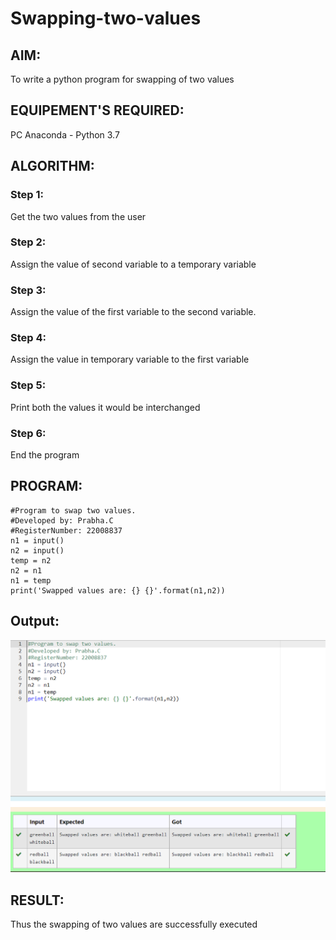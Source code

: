 # Swapping-two-values
## AIM:
To write a python program for swapping of two values
## EQUIPEMENT'S REQUIRED: 
PC
Anaconda - Python 3.7
## ALGORITHM: 
### Step 1:
Get the two values from the user
### Step 2: 
Assign the value of second variable to a temporary variable 
### Step 3: 
Assign the value of the first variable to the second variable.
### Step 4:  
Assign the value in temporary variable to the first variable
### Step 5: 
Print both the values it would be interchanged
### Step 6: 
End the program
## PROGRAM:
```
#Program to swap two values.
#Developed by: Prabha.C
#RegisterNumber: 22008837
n1 = input()
n2 = input()
temp = n2
n2 = n1
n1 = temp
print('Swapped values are: {} {}'.format(n1,n2))
```
## Output:
![output](/Screenshot_20230104_071843.png)



## RESULT:
Thus the swapping of two values are successfully executed



